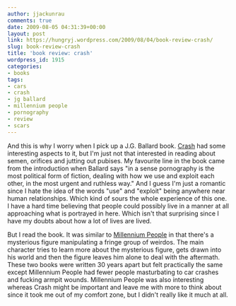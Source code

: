 ```yaml
---
author: jjackunrau
comments: true
date: 2009-08-05 04:31:39+00:00
layout: post
link: https://hungryj.wordpress.com/2009/08/04/book-review-crash/
slug: book-review-crash
title: 'book review: crash'
wordpress_id: 1915
categories:
- books
tags:
- cars
- crash
- jg ballard
- millennium people
- pornography
- review
- scars
---
```


And this is why I worry when I pick up a J.G. Ballard book. [Crash](http://www.amazon.ca/Crash-Novel-J-g-Ballard/dp/0312420331/) had some interesting aspects to it, but I'm just not that interested in reading about semen, orifices and jutting out pubises. My favourite line in the book came from the introduction when Ballard says "in a sense pornography is the most political form of fiction, dealing with how we use and exploit each other, in the most urgent and ruthless way." And I guess I'm just a romantic since I hate the idea of the words "use" and "exploit" being anywhere near human relationships. Which kind of sours the whole experience of this one. I have a hard time believing that people could possibly live in a manner at all approaching what is portrayed in here. Which isn't that surprising since I have my doubts about how a lot of lives are lived.

But I read the book. It was similar to [Millennium People](http://thedubiousmonk.net/2009/07/21/book-review-millennium-people/) in that there's a mysterious figure manipulating a fringe group of weirdos. The main character tries to learn more about the mysterious figure, gets drawn into his world and then the figure leaves him alone to deal with the aftermath. These two books were written 30 years apart but felt practically the same except Millennium People had fewer people masturbating to car crashes and fucking armpit wounds. Millennium People was also interesting whereas Crash might be important and leave me with more to think about since it took me out of my comfort zone, but I didn't really like it much at all.
